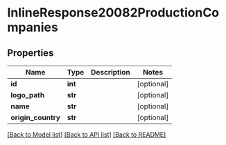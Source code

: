 # InlineResponse20082ProductionCompanies

## Properties
Name | Type | Description | Notes
------------ | ------------- | ------------- | -------------
**id** | **int** |  | [optional] 
**logo_path** | **str** |  | [optional] 
**name** | **str** |  | [optional] 
**origin_country** | **str** |  | [optional] 

[[Back to Model list]](../README.md#documentation-for-models) [[Back to API list]](../README.md#documentation-for-api-endpoints) [[Back to README]](../README.md)

